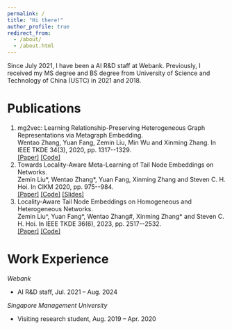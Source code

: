 ```yaml
---
permalink: /
title: "Hi there!"
author_profile: true
redirect_from: 
  - /about/
  - /about.html
---
```


Since July 2021, I have been a AI R&D staff at Webank. Previously, I received my MS degree and BS degree from University of Science and Technology of China (USTC) in 2021 and 2018. 

Publications
======
1. mg2vec: Learning Relationship-Preserving Heterogeneous Graph Representations via Metagraph Embedding.  
Wentao Zhang, Yuan Fang, Zemin Liu, Min Wu and Xinming Zhang. In IEEE TKDE 34(3), 2020, pp. 1317--1329.  
[[Paper]](https://github.com/smufang/meta-tail2vec) [[Code]](https://github.com/smufang/meta-tail2vec)
2. Towards Locality-Aware Meta-Learning of Tail Node Embeddings on Networks.  
Zemin Liu*, Wentao Zhang*, Yuan Fang, Xinming Zhang and Steven C. H. Hoi. In CIKM 2020, pp. 975--984.  
[[Paper]](http://zwtywwq.github.io/files/CIKM20_meta-tail2vec.pdf) [[Code]](https://github.com/smufang/meta-tail2vec) [[Slides]](https://github.com/smufang/meta-tail2vec)
3. Locality-Aware Tail Node Embeddings on Homogeneous and Heterogeneous Networks.  
Zemin Liu^, Yuan Fang*, Wentao Zhang#, Xinming Zhang* and Steven C. H. Hoi. In IEEE TKDE 36(6), 2023, pp. 2517--2532.  
[[Paper]](https://github.com/smufang/meta-tail2vec) [[Code]](https://github.com/smufang/meta-tail2vec)

Work Experience
======
*Webank*
- AI R&D staff, Jul. 2021 – Aug. 2024

*Singapore Management University*
- Visiting research student, Aug. 2019 – Apr. 2020

